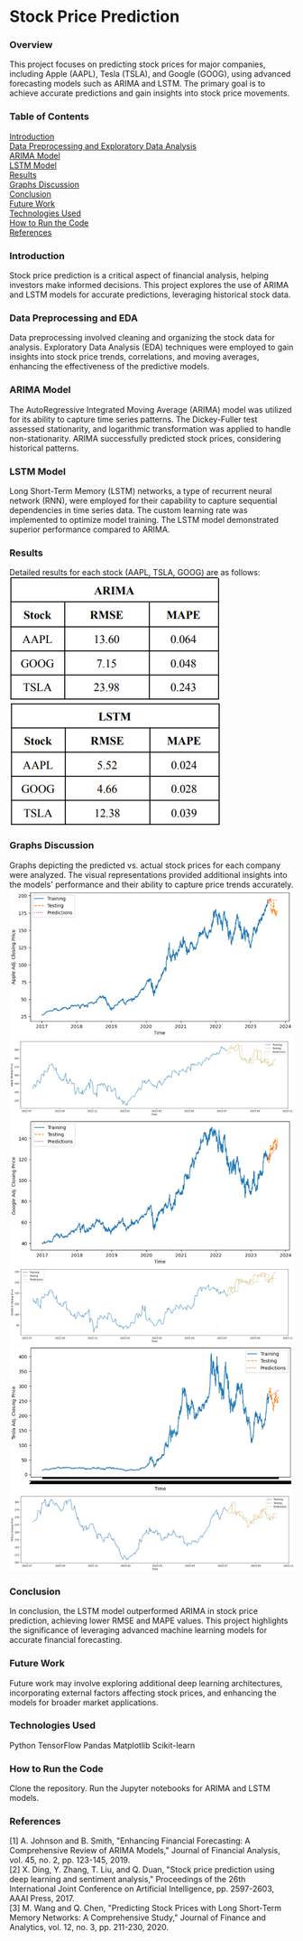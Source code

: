 # Stock Price Prediction

### Overview
This project focuses on predicting stock prices for major companies, including Apple (AAPL), Tesla (TSLA), and Google (GOOG), using advanced forecasting models such as ARIMA and LSTM. The primary goal is to achieve accurate predictions and gain insights into stock price movements.

### Table of Contents
[Introduction](https://github.com/SmitPanchal1999/Stock-Price-Prediction/tree/main?tab=readme-ov-file#introduction)<br>
[Data Preprocessing and Exploratory Data Analysis](https://github.com/SmitPanchal1999/Stock-Price-Prediction/tree/main?tab=readme-ov-file#data-preprocessing-and-eda)<br>
[ARIMA Model](https://github.com/SmitPanchal1999/Stock-Price-Prediction/tree/main?tab=readme-ov-file#arima-model)<br>
[LSTM Model](https://github.com/SmitPanchal1999/Stock-Price-Prediction/tree/main?tab=readme-ov-file#lstm-model)<br>
[Results](https://github.com/SmitPanchal1999/Stock-Price-Prediction/tree/main?tab=readme-ov-file#results)<br>
[Graphs Discussion](https://github.com/SmitPanchal1999/Stock-Price-Prediction/tree/main?tab=readme-ov-file#graphs-discussion)<br>
[Conclusion](https://github.com/SmitPanchal1999/Stock-Price-Prediction/tree/main?tab=readme-ov-file#conclusion)<br>
[Future Work](https://github.com/SmitPanchal1999/Stock-Price-Prediction/tree/main?tab=readme-ov-file#future-work)<br>
[Technologies Used](https://github.com/SmitPanchal1999/Stock-Price-Prediction/tree/main?tab=readme-ov-file#technologies-used)<br>
[How to Run the Code](https://github.com/SmitPanchal1999/Stock-Price-Prediction/tree/main?tab=readme-ov-file#how-to-run-the-code)<br>
[References](https://github.com/SmitPanchal1999/Stock-Price-Prediction/tree/main?tab=readme-ov-file#references)<br>

### Introduction
Stock price prediction is a critical aspect of financial analysis, helping investors make informed decisions. This project explores the use of ARIMA and LSTM models for accurate predictions, leveraging historical stock data.

### Data Preprocessing and EDA
Data preprocessing involved cleaning and organizing the stock data for analysis. Exploratory Data Analysis (EDA) techniques were employed to gain insights into stock price trends, correlations, and moving averages, enhancing the effectiveness of the predictive models.

### ARIMA Model
The AutoRegressive Integrated Moving Average (ARIMA) model was utilized for its ability to capture time series patterns. The Dickey-Fuller test assessed stationarity, and logarithmic transformation was applied to handle non-stationarity. ARIMA successfully predicted stock prices, considering historical patterns.

### LSTM Model
Long Short-Term Memory (LSTM) networks, a type of recurrent neural network (RNN), were employed for their capability to capture sequential dependencies in time series data. The custom learning rate was implemented to optimize model training. The LSTM model demonstrated superior performance compared to ARIMA.

### Results
Detailed results for each stock (AAPL, TSLA, GOOG) are as follows:<br>
![RMSE & MAPE metrics of APPL, TSLA, and GOOG using ARIMA Model](./Images/Table_arima_results.png)
![RMSE & MAPE metrics of APPL, TSLA, and GOOG using LSTM Model](./Images/Table_lstm_results.png)

### Graphs Discussion
Graphs depicting the predicted vs. actual stock prices for each company were analyzed. The visual representations provided additional insights into the models' performance and their ability to capture price trends accurately.<br>
![Prediction graph of APPL using ARIMA Model](./Images/apple_arima_new_graph.png)
![Prediction graph of APPL using LSTM Model](./Images/apple_lstm_new_graph.png)
![Prediction graph of GOOG using ARIMA Model](./Images/google_arima_new_graph.png)
![Prediction graph of GOOG using LSTM Model](./Images/google_lstm_new_graph.png)
![Prediction graph of TSLA using ARIMA Model](./Images/tesla_arima_new_graph.png)
![Prediction graph of TSLA using LSTM Model](./Images/tesla_lstm_new_graph.png)

### Conclusion
In conclusion, the LSTM model outperformed ARIMA in stock price prediction, achieving lower RMSE and MAPE values. This project highlights the significance of leveraging advanced machine learning models for accurate financial forecasting.

### Future Work
Future work may involve exploring additional deep learning architectures, incorporating external factors affecting stock prices, and enhancing the models for broader market applications.

### Technologies Used
Python
TensorFlow
Pandas
Matplotlib
Scikit-learn

### How to Run the Code
Clone the repository.
Run the Jupyter notebooks for ARIMA and LSTM models.

### References
[1] A. Johnson and B. Smith, "Enhancing Financial Forecasting: A Comprehensive Review of ARIMA Models," Journal of Financial Analysis, vol. 45, no. 2, pp. 123-145, 2019.<br>
[2] X. Ding, Y. Zhang, T. Liu, and Q. Duan, "Stock price prediction using deep learning and sentiment analysis," Proceedings of the 26th International Joint Conference on Artificial Intelligence, pp. 2597-2603, AAAI Press, 2017.<br>
[3] M. Wang and Q. Chen, "Predicting Stock Prices with Long Short-Term Memory Networks: A Comprehensive Study," Journal of Finance and Analytics, vol. 12, no. 3, pp. 211-230, 2020.


